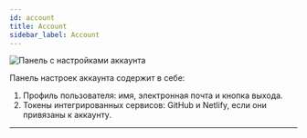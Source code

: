 ```yaml
---
id: account
title: Account
sidebar_label: Account
---
```


![Панель с настройками аккаунта](/scr/topbar-account.png)

Панель настроек аккаунта содержит в себе:

1.  Профиль пользователя: имя, электронная почта и кнопка выхода.
2.  Токены интегрированных сервисов: GitHub и Netlify, если они привязаны к аккаунту.

---
